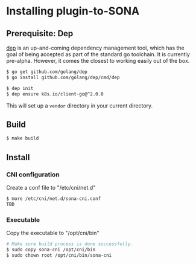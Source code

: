 
# Installing plugin-to-SONA

## Prerequisite: Dep

[dep](https://github.com/golang/dep) is an up-and-coming dependency management tool,
which has the goal of being accepted as part of the standard go toolchain. It
is currently pre-alpha. However, it comes the closest to working easily out of
the box.

```sh
$ go get github.com/golang/dep
$ go install github.com/golang/dep/cmd/dep

$ dep init
$ dep ensure k8s.io/client-go@^2.0.0
```

This will set up a `vendor` directory in your current directory.

## Build
```sh
$ make build
```

## Install

### CNI configuration
Create a conf file to "/etc/cni/net.d"
```sh
$ more /etc/cni/net.d/sona-cni.conf
TBD

```

### Executable
Copy the executable to "/opt/cni/bin"
```sh
# Make sure build process is done successfully.
$ sudo copy sona-cni /opt/cni/bin
$ sudo chown root /opt/cni/bin/sona-cni

```
